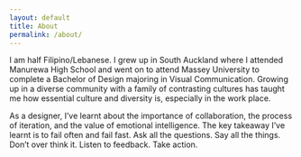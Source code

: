 ```yaml
---
layout: default
title: About
permalink: /about/
---
```


<link href="https://fonts.googleapis.com/css?family=Merriweather:400,400i,700,700i|Roboto:400,400i,700,700i" rel="stylesheet">

I am half Filipino/Lebanese. I grew up in South Auckland where I attended Manurewa High School and went on to attend Massey University to complete a Bachelor of Design majoring in Visual Communication. Growing up in a diverse community with a family of contrasting cultures has taught me how essential culture and diversity is, especially in the work place.

As a designer, I’ve learnt about the importance of collaboration, the process of iteration, and the value of emotional intelligence. The key takeaway I’ve learnt is to fail often and fail fast. Ask all the questions. Say all the things. Don’t over think it. Listen to feedback. Take action.
